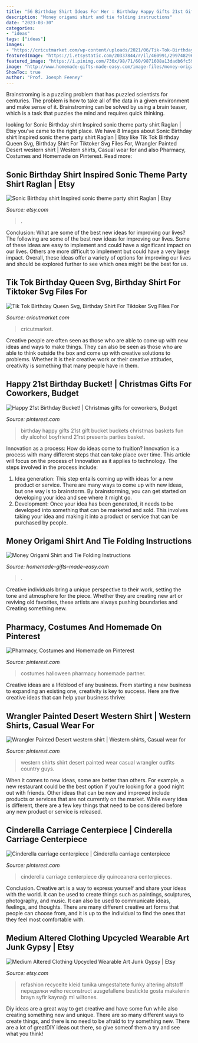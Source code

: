 ```yaml
---
title: "56 Birthday Shirt Ideas For Her : Birthday Happy Gifts 21st Gift Bucket Buckets Christmas Baskets Fun Diy Alcohol Boyfriend 21rst Presents Parties Basket"
description: "Money origami shirt and tie folding instructions"
date: "2023-03-30"
categories:
- "ideas"
tags: ["ideas"]
images:
- "https://cricutmarket.com/wp-content/uploads/2021/06/Tik-Tok-Birthday-Queen-Svg-BD26062021HB15-800x800.png"
featuredImage: "https://i.etsystatic.com/20337844/r/il/460991/2997482960/il_fullxfull.2997482960_s13b.jpg"
featured_image: "https://i.pinimg.com/736x/98/71/60/9871608a13dadb6fc5971c5e88ad828e--painted-desert-western-shirts.jpg"
image: "http://www.homemade-gifts-made-easy.com/image-files/money-origami-shirt-and-tie-800x800.jpg"
ShowToc: true
author: "Prof. Joesph Feeney"
---
```



Brainstroming is a puzzling problem that has puzzled scientists for centuries. The problem is how to take all of the data in a given environment and make sense of it. Brainstroming can be solved by using a brain teaser, which is a task that puzzles the mind and requires quick thinking.

	

		
looking for Sonic Birthday shirt Inspired sonic theme party shirt Raglan | Etsy you've came to the right place. We have 8 Images about Sonic Birthday shirt Inspired sonic theme party shirt Raglan | Etsy like Tik Tok Birthday Queen Svg, Birthday Shirt For Tiktoker Svg Files For, Wrangler Painted Desert western shirt | Western shirts, Casual wear for and also Pharmacy, Costumes and Homemade on Pinterest. Read more:
		
    
## Sonic Birthday Shirt Inspired Sonic Theme Party Shirt Raglan | Etsy

<img loading=lazy src="https://i.etsystatic.com/20337844/r/il/460991/2997482960/il_fullxfull.2997482960_s13b.jpg" onerror="this.onerror=null;this.src='https://tse4.mm.bing.net/th?id=OIP.1ctyxKBvEin49lm-es7m9gHaIS&amp;pid=15.1';" alt="Sonic Birthday shirt Inspired sonic theme party shirt Raglan | Etsy">

_Source: etsy.com_

>. 

	

Conclusion: What are some of the best new ideas for improving our lives?
The following are some of the best new ideas for improving our lives. Some of these ideas are easy to implement and could have a significant impact on our lives. Others are more difficult to implement but could have a very large impact. Overall, these ideas offer a variety of options for improving our lives and should be explored further to see which ones might be the best for us.

    
## Tik Tok Birthday Queen Svg, Birthday Shirt For Tiktoker Svg Files For

<img loading=lazy src="https://cricutmarket.com/wp-content/uploads/2021/06/Tik-Tok-Birthday-Queen-Svg-BD26062021HB15-800x800.png" onerror="this.onerror=null;this.src='https://tse1.mm.bing.net/th?id=OIP.d2ZJL09YpR3P8Jw3mE5bqAHaHa&amp;pid=15.1';" alt="Tik Tok Birthday Queen Svg, Birthday Shirt For Tiktoker Svg Files For">

_Source: cricutmarket.com_

>cricutmarket. 

	

Creative people are often seen as those who are able to come up with new ideas and ways to make things. They can also be seen as those who are able to think outside the box and come up with creative solutions to problems. Whether it is their creative work or their creative attitudes, creativity is something that many people have in them.

    
## Happy 21st Birthday Bucket! | Christmas Gifts For Coworkers, Budget

<img loading=lazy src="https://i.pinimg.com/736x/62/39/d7/6239d7b8d3ff2511f3c5fc9d2bf7f5fe--happy-st-birthday-birthday-gifts.jpg" onerror="this.onerror=null;this.src='https://tse2.mm.bing.net/th?id=OIP.V-AczrrEih1zTqwCfW3fpAHaJ3&amp;pid=15.1';" alt="Happy 21st Birthday Bucket! | Christmas gifts for coworkers, Budget">

_Source: pinterest.com_

>birthday happy gifts 21st gift bucket buckets christmas baskets fun diy alcohol boyfriend 21rst presents parties basket. 

	

Innovation as a process: How do ideas come to fruition?
Innovation is a process with many different steps that can take place over time. This article will focus on the process of Innovation as it applies to technology. The steps involved in the process include: 
1. Idea generation: This step entails coming up with ideas for a new product or service. There are many ways to come up with new ideas, but one way is to brainstorm. By brainstorming, you can get started on developing your idea and see where it might go. 
2. Development: Once your idea has been generated, it needs to be developed into something that can be marketed and sold. This involves taking your idea and making it into a product or service that can be purchased by people. 

    
## Money Origami Shirt And Tie Folding Instructions

<img loading=lazy src="http://www.homemade-gifts-made-easy.com/image-files/money-origami-shirt-and-tie-800x800.jpg" onerror="this.onerror=null;this.src='https://tse2.mm.bing.net/th?id=OIP.tPw46dzOAfC6dWjWjVYrMwHaHa&amp;pid=15.1';" alt="Money Origami Shirt and Tie Folding Instructions">

_Source: homemade-gifts-made-easy.com_

>. 

	

Creative individuals bring a unique perspective to their work, setting the tone and atmosphere for the piece. Whether they are creating new art or reviving old favorites, these artists are always pushing boundaries and Creating something new.

    
## Pharmacy, Costumes And Homemade On Pinterest

<img loading=lazy src="https://s-media-cache-ak0.pinimg.com/736x/f2/a6/87/f2a68774da38acd7703ad28d32f4eb79.jpg" onerror="this.onerror=null;this.src='https://tse3.mm.bing.net/th?id=OIP.ESWkDfGCH0DCjV9C08p9JQHaJ3&amp;pid=15.1';" alt="Pharmacy, Costumes and Homemade on Pinterest">

_Source: pinterest.com_

>costumes halloween pharmacy homemade partner. 

	

Creative ideas are a lifeblood of any business. From starting a new business to expanding an existing one, creativity is key to success. Here are five creative ideas that can help your business thrive:

    
## Wrangler Painted Desert Western Shirt | Western Shirts, Casual Wear For

<img loading=lazy src="https://i.pinimg.com/736x/98/71/60/9871608a13dadb6fc5971c5e88ad828e--painted-desert-western-shirts.jpg" onerror="this.onerror=null;this.src='https://tse3.mm.bing.net/th?id=OIP.Ms9F4OCjwJiIzaQ7KaKc1gAAAA&amp;pid=15.1';" alt="Wrangler Painted Desert western shirt | Western shirts, Casual wear for">

_Source: pinterest.com_

>western shirts shirt desert painted wear casual wrangler outfits country guys. 

	

When it comes to new ideas, some are better than others. For example, a new restaurant could be the best option if you're looking for a good night out with friends. Other ideas that can be new and improved include products or services that are not currently on the market. While every idea is different, there are a few key things that need to be considered before any new product or service is released.

    
## Cinderella Carriage Centerpiece | Cinderella Carriage Centerpiece

<img loading=lazy src="https://i.pinimg.com/originals/cf/9a/22/cf9a22cd1f20c18262464795df53dec6.jpg" onerror="this.onerror=null;this.src='https://tse1.mm.bing.net/th?id=OIP.SVDL7W6y7OU1os3GqXh-qQHaLV&amp;pid=15.1';" alt="Cinderella carriage centerpiece | Cinderella carriage centerpiece">

_Source: pinterest.com_

>cinderella carriage centerpiece diy quinceanera centerpieces. 

	

Conclusion.
Creative art is a way to express yourself and share your ideas with the world. It can be used to create things such as paintings, sculptures, photography, and music. It can also be used to communicate ideas, feelings, and thoughts. There are many different creative art forms that people can choose from, and it is up to the individual to find the ones that they feel most comfortable with.

    
## Medium Altered Clothing Upcycled Wearable Art Junk Gypsy | Etsy

<img loading=lazy src="https://i.etsystatic.com/6196006/r/il/fd27c3/928458346/il_794xN.928458346_5tpx.jpg" onerror="this.onerror=null;this.src='https://tse4.mm.bing.net/th?id=OIP.pVgNuAwMcmiu2XFfDGAZzgHaJ4&amp;pid=15.1';" alt="Medium Altered Clothing Upcycled Wearable Art Junk Gypsy | Etsy">

_Source: etsy.com_

>refashion recycelte kleid tunika umgestaltete funky altering altstoff переделки velho reconstruct ausgefallene bestickte gosta makalenin brayn syfir kaynağı ml wiltones. 

	

Diy ideas are a great way to get creative and have some fun while also creating something new and unique. There are so many different ways to create things, and there is no need to be afraid to try something new. There are a lot of greatDIY ideas out there, so give someof them a try and see what you think!

